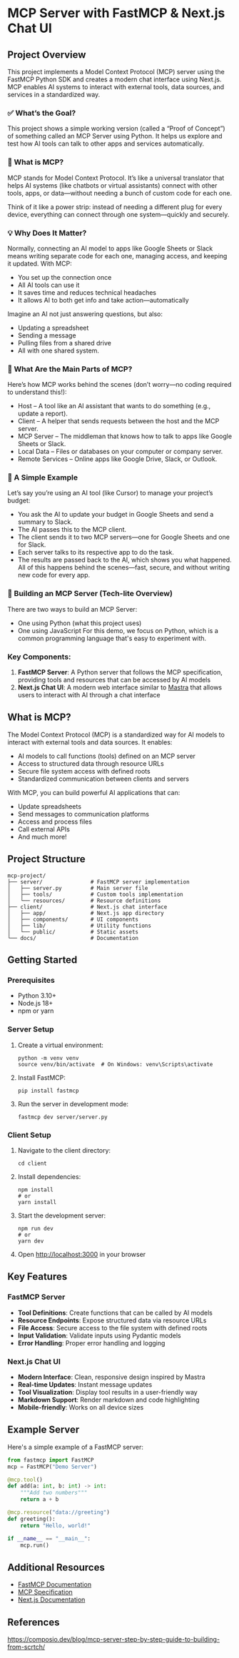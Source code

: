 # MCP Server with FastMCP & Next.js Chat UI

## Project Overview

This project implements a Model Context Protocol (MCP) server using the FastMCP Python SDK and creates a modern chat interface using Next.js. MCP enables AI systems to interact with external tools, data sources, and services in a standardized way.

### ✅ What’s the Goal?
This project shows a simple working version (called a “Proof of Concept”) of something called an MCP Server using Python. It helps us explore and test how AI tools can talk to other apps and services automatically.

### 🤔 What is MCP?
MCP stands for Model Context Protocol. It’s like a universal translator that helps AI systems (like chatbots or virtual assistants) connect with other tools, apps, or data—without needing a bunch of custom code for each one.

Think of it like a power strip: instead of needing a different plug for every device, everything can connect through one system—quickly and securely.

### 💡 Why Does It Matter?
Normally, connecting an AI model to apps like Google Sheets or Slack means writing separate code for each one, managing access, and keeping it updated.
With MCP:
+ You set up the connection once
+ All AI tools can use it
+ It saves time and reduces technical headaches
+ It allows AI to both get info and take action—automatically

Imagine an AI not just answering questions, but also:
+ Updating a spreadsheet
+ Sending a message
+ Pulling files from a shared drive
+ All with one shared system.

### 🧩 What Are the Main Parts of MCP?
Here’s how MCP works behind the scenes (don’t worry—no coding required to understand this!):
+ Host – A tool like an AI assistant that wants to do something (e.g., update a report).
+ Client – A helper that sends requests between the host and the MCP server.
+ MCP Server – The middleman that knows how to talk to apps like Google Sheets or Slack.
+ Local Data – Files or databases on your computer or company server.
+ Remote Services – Online apps like Google Drive, Slack, or Outlook.

### 🧵 A Simple Example
Let’s say you’re using an AI tool (like Cursor) to manage your project’s budget:
+ You ask the AI to update your budget in Google Sheets and send a summary to Slack.
+ The AI passes this to the MCP client.
+ The client sends it to two MCP servers—one for Google Sheets and one for Slack.
+ Each server talks to its respective app to do the task.
+ The results are passed back to the AI, which shows you what happened.
All of this happens behind the scenes—fast, secure, and without writing new code for every app.

### 🔧 Building an MCP Server (Tech-lite Overview)
There are two ways to build an MCP Server:
+ One using Python (what this project uses)
+ One using JavaScript
For this demo, we focus on Python, which is a common programming language that's easy to experiment with.

### Key Components:

1. **FastMCP Server**: A Python server that follows the MCP specification, providing tools and resources that can be accessed by AI models
2. **Next.js Chat UI**: A modern web interface similar to [Mastra](https://github.com/mastra-ai/mastra) that allows users to interact with AI through a chat interface

## What is MCP?

The Model Context Protocol (MCP) is a standardized way for AI models to interact with external tools and data sources. It enables:

- AI models to call functions (tools) defined on an MCP server
- Access to structured data through resource URLs
- Secure file system access with defined roots
- Standardized communication between clients and servers

With MCP, you can build powerful AI applications that can:
- Update spreadsheets
- Send messages to communication platforms
- Access and process files
- Call external APIs
- And much more!

## Project Structure

```
mcp-project/
├── server/               # FastMCP server implementation
│   ├── server.py         # Main server file
│   ├── tools/            # Custom tools implementation
│   └── resources/        # Resource definitions
├── client/               # Next.js chat interface
│   ├── app/              # Next.js app directory
│   ├── components/       # UI components
│   ├── lib/              # Utility functions
│   └── public/           # Static assets
└── docs/                 # Documentation
```

## Getting Started

### Prerequisites

- Python 3.10+
- Node.js 18+
- npm or yarn

### Server Setup

1. Create a virtual environment:
   ```
   python -m venv venv
   source venv/bin/activate  # On Windows: venv\Scripts\activate
   ```

2. Install FastMCP:
   ```
   pip install fastmcp
   ```

3. Run the server in development mode:
   ```
   fastmcp dev server/server.py
   ```

### Client Setup

1. Navigate to the client directory:
   ```
   cd client
   ```

2. Install dependencies:
   ```
   npm install
   # or
   yarn install
   ```

3. Start the development server:
   ```
   npm run dev
   # or
   yarn dev
   ```

4. Open [http://localhost:3000](http://localhost:3000) in your browser

## Key Features

### FastMCP Server

- **Tool Definitions**: Create functions that can be called by AI models
- **Resource Endpoints**: Expose structured data via resource URLs
- **File Access**: Secure access to the file system with defined roots
- **Input Validation**: Validate inputs using Pydantic models
- **Error Handling**: Proper error handling and logging

### Next.js Chat UI

- **Modern Interface**: Clean, responsive design inspired by Mastra
- **Real-time Updates**: Instant message updates
- **Tool Visualization**: Display tool results in a user-friendly way
- **Markdown Support**: Render markdown and code highlighting
- **Mobile-friendly**: Works on all device sizes

## Example Server

Here's a simple example of a FastMCP server:

```python
from fastmcp import FastMCP
mcp = FastMCP("Demo Server")

@mcp.tool()
def add(a: int, b: int) -> int:
    """Add two numbers"""
    return a + b

@mcp.resource("data://greeting")
def greeting():
    return "Hello, world!"

if __name__ == "__main__":
    mcp.run()
```

## Additional Resources

- [FastMCP Documentation](https://github.com/jlowin/fastmcp)
- [MCP Specification](https://github.com/anthropics/anthropic-cookbook/tree/main/mcp)
- [Next.js Documentation](https://nextjs.org/docs)

## References

https://composio.dev/blog/mcp-server-step-by-step-guide-to-building-from-scrtch/
